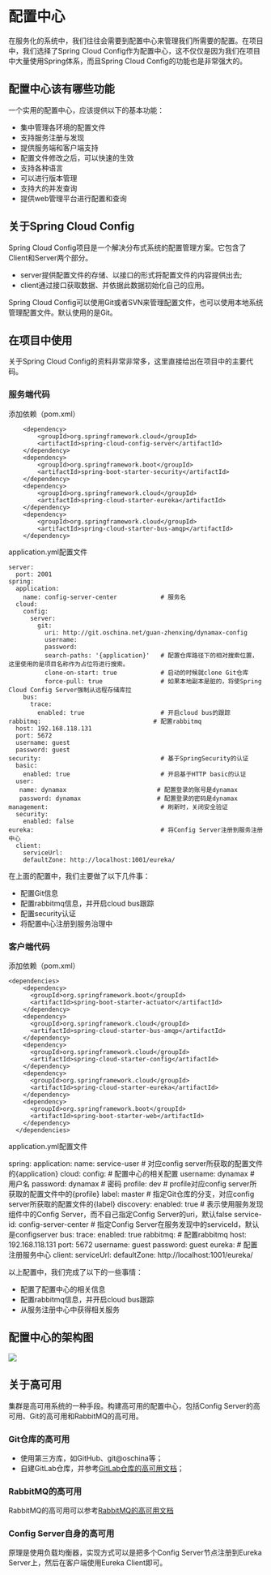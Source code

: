 # 配置中心 #

在服务化的系统中，我们往往会需要到配置中心来管理我们所需要的配置。在项目中，我们选择了Spring Cloud Config作为配置中心，这不仅仅是因为我们在项目中大量使用Spring体系，而且Spring Cloud Config的功能也是非常强大的。

## 配置中心该有哪些功能 ##

一个实用的配置中心，应该提供以下的基本功能：

- 集中管理各环境的配置文件
- 支持服务注册与发现
- 提供服务端和客户端支持
- 配置文件修改之后，可以快速的生效
- 支持各种语言
- 可以进行版本管理
- 支持大的并发查询
- 提供web管理平台进行配置和查询

## 关于Spring Cloud Config ##

Spring Cloud Config项目是一个解决分布式系统的配置管理方案。它包含了Client和Server两个部分。

- server提供配置文件的存储、以接口的形式将配置文件的内容提供出去;
- client通过接口获取数据、并依据此数据初始化自己的应用。

Spring Cloud Config可以使用Git或者SVN来管理配置文件，也可以使用本地系统管理配置文件。默认使用的是Git。

## 在项目中使用 ##

关于Spring Cloud Config的资料非常非常多，这里直接给出在项目中的主要代码。

### 服务端代码 ###

添加依赖（pom.xml）

        <dependency>
            <groupId>org.springframework.cloud</groupId>
            <artifactId>spring-cloud-config-server</artifactId>
        </dependency>
        <dependency>
            <groupId>org.springframework.boot</groupId>
            <artifactId>spring-boot-starter-security</artifactId>
        </dependency>
        <dependency>
            <groupId>org.springframework.cloud</groupId>
            <artifactId>spring-cloud-starter-eureka</artifactId>
        </dependency>
        <dependency>
            <groupId>org.springframework.cloud</groupId>
            <artifactId>spring-cloud-starter-bus-amqp</artifactId>
        </dependency>

application.yml配置文件

    server:
      port: 2001
    spring:
      application:
        name: config-server-center            # 服务名
      cloud:
        config:
          server:
            git:
              uri: http://git.oschina.net/guan-zhenxing/dynamax-config
              username:
              password:
              search-paths: '{application}'   # 配置仓库路径下的相对搜索位置，这里使用的是项目名称作为占位符进行搜索。
              clone-on-start: true            # 启动的时候就clone Git仓库
              force-pull: true                # 如果本地副本是脏的，将使Spring Cloud Config Server强制从远程存储库拉
        bus:
          trace:
            enabled: true                     # 开启cloud bus的跟踪
    rabbitmq:                               # 配置rabbitmq
      host: 192.168.118.131
      port: 5672
      username: guest
      password: guest
    security:                                 # 基于SpringSecurity的认证
      basic:
        enabled: true                         # 开启基于HTTP basic的认证
      user:
       name: dynamax                         # 配置登录的账号是dynamax
       password: dynamax                     # 配置登录的密码是dynamax
    management:                               # 刷新时，关闭安全验证
      security:
        enabled: false
    eureka:                                   # 将Config Server注册到服务注册中心
      client:
        serviceUrl:
        defaultZone: http://localhost:1001/eureka/

在上面的配置中，我们主要做了以下几件事：

- 配置Git信息
- 配置rabbitmq信息，并开启cloud bus跟踪
- 配置security认证
- 将配置中心注册到服务治理中

### 客户端代码 ###

添加依赖（pom.xml）

    <dependencies>
        <dependency>
          <groupId>org.springframework.boot</groupId>
          <artifactId>spring-boot-starter-actuator</artifactId>
        </dependency>
        <dependency>
          <groupId>org.springframework.cloud</groupId>
          <artifactId>spring-cloud-starter-bus-amqp</artifactId>
        </dependency>
        <dependency>
          <groupId>org.springframework.cloud</groupId>
          <artifactId>spring-cloud-starter-config</artifactId>
        </dependency>
        <dependency>
          <groupId>org.springframework.cloud</groupId>
          <artifactId>spring-cloud-starter-eureka</artifactId>
        </dependency>
        <dependency>
          <groupId>org.springframework.boot</groupId>
          <artifactId>spring-boot-starter-web</artifactId>
        </dependency>
      </dependencies>

application.yml配置文件

  spring:
    application:
      name: service-user        # 对应config server所获取的配置文件的{application}
    cloud:
      config:                   # 配置中心的相关配置
        username: dynamax       # 用户名
        password: dynamax       # 密码
        profile: dev            # profile对应config server所获取的配置文件中的{profile}
        label: master           # 指定Git仓库的分支，对应config server所获取的配置文件的{label}
        discovery:
          enabled: true         # 表示使用服务发现组件中的Config Server，而不自己指定Config Server的uri，默认false
          service-id: config-server-center # 指定Config Server在服务发现中的serviceId，默认是configserver
      bus:
        trace:
          enabled: true
    rabbitmq:                   # 配置rabbitmq
      host: 192.168.118.131
      port: 5672
      username: guest
      password: guest
  eureka:                       # 配置注册服务中心
    client:
      serviceUrl:
        defaultZone: http://localhost:1001/eureka/

以上配置中，我们完成了以下的一些事情：

- 配置了配置中心的相关信息
- 配置rabbitmq信息，并开启cloud bus跟踪
- 从服务注册中心中获得相关服务

## 配置中心的架构图 ##

<img src="https://raw.githubusercontent.com/guanzhenxing/build-the-iot-platform/master/resources/springcloudconfigbus.jpg"/>

## 关于高可用 ##

集群是高可用系统的一种手段。构建高可用的配置中心，包括Config Server的高可用、Git的高可用和RabbitMQ的高可用。

### Git仓库的高可用 ###

- 使用第三方库，如GitHub、git@oschina等；
- 自建GitLab仓库，并参考[GitLab仓库的高可用文档](https://about.gitlab.com/high-availability/)；

### RabbitMQ的高可用 ###

RabbitMQ的高可用可以参考[RabbitMQ的高可用文档](https://www.rabbitmq.com/ha.html)

### Config Server自身的高可用 ###

原理是使用负载均衡器，实现方式可以是把多个Config Server节点注册到Eureka Server上，然后在客户端使用Eureka Client即可。
